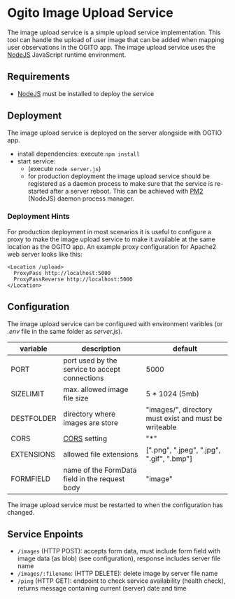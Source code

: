 # Ogito Image Upload Service
The image upload service is a simple upload service implementation. This tool can handle the upload of user image that can be added when mapping user observations in the OGITO app.
The image upload service uses the [NodeJS](https://nodejs.org/en) JavaScript runtime environment.
## Requirements
- [NodeJS](https://nodejs.org/en) must be installed to deploy the service
## Deployment
The image upload service is deployed on the server alongside with OGTIO app.
- install dependencies: execute `npm install`
- start service:
  - (execute `node server.js`)
  - for production deployment the image upload service should be registered as a daemon process to make sure that the service is re-started after a server reboot. This can be achieved with [PM2](https://pm2.keymetrics.io/) (NodeJS) daemon process manager.
### Deployment Hints
For production deployment in most scenarios it is useful to configure a proxy to make the image upload service to make it available at the same location as the OGITO app.
An example proxy configuration for Apache2 web server looks like this:
```
<Location /upload>
  ProxyPass http://localhost:5000
  ProxyPassReverse http://localhost:5000
</Location>
```
## Configuration
The image upload service can be configured with environment varibles (or _.env_ file in the same folder as _server.js_).  

| variable  | description  |  default |
|---|---|---|
| PORT  | port used by the service to accept connections  |  5000 |
|  SIZELIMIT  | max. allowed image file size  | 5 * 1024 (5mb)  |
| DESTFOLDER | directory where images are store | "images/", directory must exist and must be writeable | ||
| CORS | [CORS](https://developer.mozilla.org/en-US/docs/Web/HTTP/CORS) setting | "*"|
| EXTENSIONS | allowed file extensions | [".png", ".jpeg", ".jpg", ".gif", ".bmp"] |
|  FORMFIELD  |  name of the FormData field in the request body | "image"  |  

The image upload service must be restarted to when the configuration has changed.

## Service Enpoints
- `/images` (HTTP POST): accepts form data, must include form field with image data (as blob) (see configuration), response includes server file name
-  `/images/:filename`: (HTTP DELETE): delete image by server file name
-  `/ping` (HTTP GET): endpoint to check service availability (health check), returns message containing current (server) date and time
